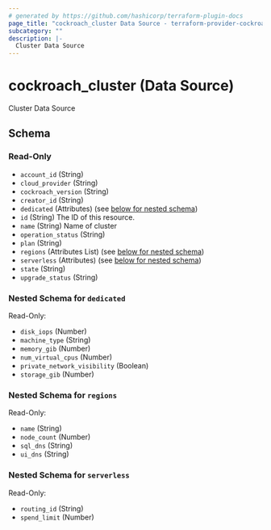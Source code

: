 ```yaml
---
# generated by https://github.com/hashicorp/terraform-plugin-docs
page_title: "cockroach_cluster Data Source - terraform-provider-cockroach"
subcategory: ""
description: |-
  Cluster Data Source
---
```


# cockroach_cluster (Data Source)

Cluster Data Source



<!-- schema generated by tfplugindocs -->
## Schema

### Read-Only

- `account_id` (String)
- `cloud_provider` (String)
- `cockroach_version` (String)
- `creator_id` (String)
- `dedicated` (Attributes) (see [below for nested schema](#nestedatt--dedicated))
- `id` (String) The ID of this resource.
- `name` (String) Name of cluster
- `operation_status` (String)
- `plan` (String)
- `regions` (Attributes List) (see [below for nested schema](#nestedatt--regions))
- `serverless` (Attributes) (see [below for nested schema](#nestedatt--serverless))
- `state` (String)
- `upgrade_status` (String)

<a id="nestedatt--dedicated"></a>
### Nested Schema for `dedicated`

Read-Only:

- `disk_iops` (Number)
- `machine_type` (String)
- `memory_gib` (Number)
- `num_virtual_cpus` (Number)
- `private_network_visibility` (Boolean)
- `storage_gib` (Number)


<a id="nestedatt--regions"></a>
### Nested Schema for `regions`

Read-Only:

- `name` (String)
- `node_count` (Number)
- `sql_dns` (String)
- `ui_dns` (String)


<a id="nestedatt--serverless"></a>
### Nested Schema for `serverless`

Read-Only:

- `routing_id` (String)
- `spend_limit` (Number)


